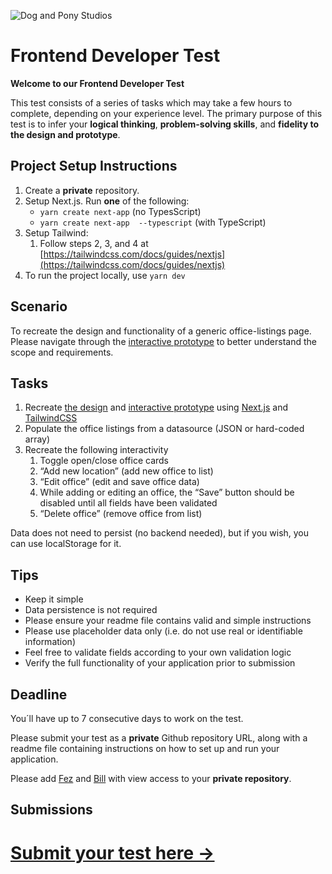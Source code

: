 ![Dog and Pony Studios](https://www.dogandponystudios.com/app/themes/dps/assets/public/images/logo-fbe89868bd.svg)

# Frontend Developer Test

**Welcome to our Frontend Developer Test**

This test consists of a series of tasks which may take a few hours to complete, depending on your experience level. The primary purpose of this test is to infer your __logical thinking__, __problem-solving skills__, and __fidelity to the design and prototype__.

## Project Setup Instructions

1. Create a __private__ repository.
1. Setup Next.js. Run __one__ of the following:
    - `yarn create next-app` (no TypesScript)
    - `yarn create next-app  --typescript` (with TypeScript)
1. Setup Tailwind:
    1. Follow steps 2, 3, and 4 at [https://tailwindcss.com/docs/guides/nextjs](https://tailwindcss.com/docs/guides/nextjs)
1. To run the project locally, use `yarn dev`

## Scenario

To recreate the design and functionality of a generic office-listings page. Please navigate through the [interactive prototype](https://www.figma.com/proto/VU2BJHrMmoSEdQmMa1EbYP/Front-end-Test?node-id=2253%3A2129&viewport=-4357%2C528%2C0.5&scaling=min-zoom) to better understand the scope and requirements.

## Tasks

1. Recreate [the design](https://www.figma.com/file/VU2BJHrMmoSEdQmMa1EbYP/Front-end-Test?node-id=2253%3A2129) and [interactive prototype](https://www.figma.com/proto/VU2BJHrMmoSEdQmMa1EbYP/Front-end-Test?node-id=2253%3A2129&viewport=-4357%2C528%2C0.5&scaling=min-zoom) using [Next.js](https://nextjs.org/) and [TailwindCSS](https://tailwindcss.com/)
1. Populate the office listings from a datasource (JSON or hard-coded array)
1. Recreate the following interactivity
    1. Toggle open/close office cards
    1. “Add new location” (add new office to list)
    1. “Edit office” (edit and save office data)
    1. While adding or editing an office, the “Save” button should be disabled until all fields have been validated
    1. “Delete office” (remove office from list)

Data does not need to persist (no backend needed), but if you wish, you can use localStorage for it.

## Tips

- Keep it simple
- Data persistence is not required
- Please ensure your readme file contains valid and simple instructions
- Please use placeholder data only (i.e. do not use real or identifiable information)
- Feel free to validate fields according to your own validation logic
- Verify the full functionality of your application prior to submission

## Deadline

You´ll have up to 7 consecutive days to work on the test.

Please submit your test as a __private__ Github repository URL, along with a readme file containing instructions on how to set up and run your application.

Please add [Fez](https://github.com/felipesnts) and [Bill](https://github.com/billaddison) with view access to your __private repository__.

## Submissions

# [Submit your test here →](https://forms.gle/zx4V4LZfUr7ULdRx7)
